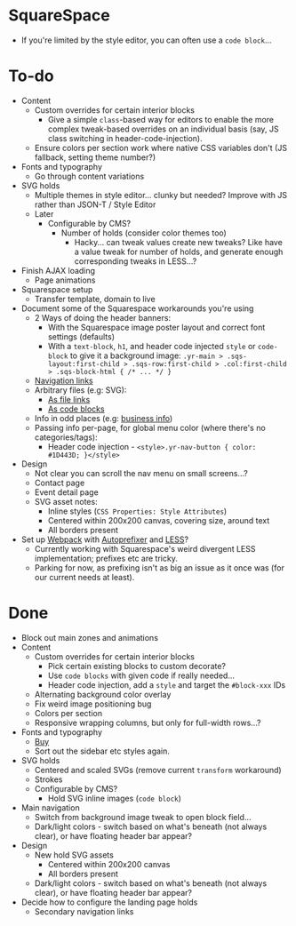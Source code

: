 # SquareSpace

- If you're limited by the style editor, you can often use a `code block`...

# To-do

- Content
    - Custom overrides for certain interior blocks
        - Give a simple `class`-based way for editors to enable the more complex tweak-based overrides on an individual basis (say, JS class switching in header-code-injection).
    - Ensure colors per section work where native CSS variables don't (JS fallback, setting theme number?)
- Fonts and typography
    - Go through content variations
- SVG holds
    - Multiple themes in style editor... clunky but needed? Improve with JS rather than JSON-T / Style Editor
    - Later
        - Configurable by CMS?
            - Number of holds (consider color themes too)
                - Hacky... can tweak values create new tweaks? Like have a value tweak for number of holds, and generate enough corresponding tweaks in LESS...?
- Finish AJAX loading
    - Page animations
- Squarespace setup
    - Transfer template, domain to live
- Document some of the Squarespace workarounds you're using
    - 2 Ways of doing the header banners:
        - With the Squarespace image poster layout and correct font settings (defaults)
        - With a `text-block`, `h1`, and header code injected `style` or `code-block` to give it a background image: `.yr-main > .sqs-layout:first-child > .sqs-row:first-child > .col:first-child > .sqs-block-html { /* ... */ }`
    - [Navigation links](https://support.squarespace.com/hc/en-us/articles/205814758-Using-links-in-your-navigation)
    - Arbitrary files (e.g: SVG):
        - [As file links](https://support.squarespace.com/hc/en-us/articles/205813928)
        - [As code blocks](https://answers.squarespace.com/questions/5898/can-i-upload-a-svg-file-to-the-image-block.html)
    - Info in odd places (e.g: [business info](https://support.squarespace.com/hc/en-us/articles/212872328))
    - Passing info per-page, for global menu color (where there's no categories/tags):
        - Header code injection - `<style>.yr-nav-button { color: #1D443D; }</style>`
- Design
    - Not clear you can scroll the nav menu on small screens...?
    - Contact page
    - Event detail page
    - SVG asset notes:
        - Inline styles (`CSS Properties: Style Attributes`)
        - Centered within 200x200 canvas, covering size, around text
        - All borders present
- Set up [Webpack](https://github.com/webpack-contrib/extract-text-webpack-plugin/blob/webpack-1/README.md) with [Autoprefixer](https://github.com/postcss/autoprefixer#webpack) and [LESS](https://github.com/webpack-contrib/less-loader)?
    - Currently working with Squarespace's weird divergent LESS implementation; prefixes etc are tricky.
    - Parking for now, as prefixing isn't as big an issue as it once was (for our current needs at least).

# Done

- Block out main zones and animations
- Content
    - Custom overrides for certain interior blocks
        - Pick certain existing blocks to custom decorate?
        - Use `code blocks` with given code if really needed...
        - Header code injection, add a `style` and target the `#block-xxx` IDs
    - Alternating background color overlay
    - Fix weird image positioning bug
    - Colors per section
    - Responsive wrapping columns, but only for full-width rows...?
- Fonts and typography
    - [Buy](https://www.myfonts.com/cart/432948577)
    - Sort out the sidebar etc styles again.
- SVG holds
    - Centered and scaled SVGs (remove current `transform` workaround)
    - Strokes
    - Configurable by CMS?
        - Hold SVG inline images (`code block`)
- Main navigation
    - Switch from background image tweak to open block field...
    - Dark/light colors - switch based on what's beneath (not always clear), or have floating header bar appear?
- Design
    - New hold SVG assets
        - Centered within 200x200 canvas
        - All borders present
    - Dark/light colors - switch based on what's beneath (not always clear), or have floating header bar appear?
- Decide how to configure the landing page holds
    - Secondary navigation links